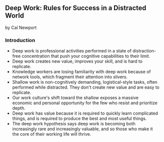 ## Deep Work: Rules for Success in a Distracted World

by Cal Newport

### Introduction

* Deep work is professional activities performed in a state of distraction-free concentration that push your cognitive capabilities to their limit.
* Deep work creates new value, improves your skill, and is hard to replicate.
* Knowledge workers are losing familiarity with deep work because of network tools, which fragment their attention into slivers.
* Shallow work is non-cognitively demanding, logistical-style tasks, often performed while distracted. They don't create new value and are easy to replicate.
* Our work culture's shift toward the shallow exposes a massive economic and personal opportunity for the few who resist and prioritize depth.
* Deep work has value because it is required to quickly learn complicated things, and is required to produce the best and most useful things.
* The deep work hypothesis says deep work is becoming both increasingly rare and increasingly valuable, and so those who make it the core of their working life will thrive.
